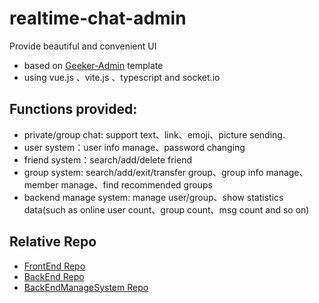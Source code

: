 # realtime-chat-admin
Provide beautiful and convenient UI
 - based on [Geeker-Admin](https://github.com/HalseySpicy/Geeker-Admin) template
 - using vue.js 、vite.js 、typescript and socket.io
## Functions provided:
 - private/group chat: support text、link、emoji、picture sending.
 - user system：user info manage、password changing
 - friend system：search/add/delete friend
 - group system: search/add/exit/transfer group、group info manage、member manage、find recommended groups
 - backend manage system: manage user/group、show statistics data(such as online user count、group count、msg count and so on)
## Relative Repo
 - [FrontEnd Repo](https://github.com/GazzyLifeSense/realtime-chat-client-vue3)
 - [BackEnd Repo](https://github.com/GazzyLifeSense/realtime-chat-server)
 - [BackEndManageSystem Repo](https://github.com/GazzyLifeSense/realtime-chat-admin)
